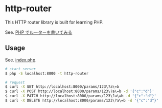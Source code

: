 # http-router

This HTTP router library is built for learning PHP.

See. [PHP でルーターを書いてみる](https://zenn.dev/iamwanabi/articles/52326ab451373b)

## Usage

See. [index.php](index.php).

```sh
# start server
$ php -S localhost:8000 -t http-router

# request
$ curl -X GET http://localhost:8000/params/123\?a\=b
$ curl -X POST http://localhost:8000/params/123\?a\=b -d '{"c":"d"}'
$ curl -X PATCH http://localhost:8000/params/123\?a\=b -d '{"c":"d"}'
$ curl -X DELETE http://localhost:8000/params/123\?a\=b -d '{"c":"d"}'
```
